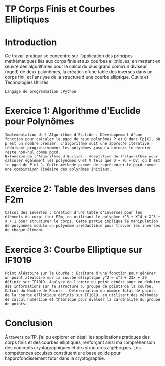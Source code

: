 # TP Corps Finis et Courbes Elliptiques
# Introduction

Ce travail pratique se concentre sur l'application des principes mathématiques liés aux corps finis et aux courbes elliptiques, en mettant en œuvre des algorithmes pour le calcul du plus grand commun diviseur (pgcd) de deux polynômes, la création d'une table des inverses dans un corps fini, et l'analyse de la structure d'une courbe elliptique.
Outils et Technologies Utilisés

    Langage de programmation :Python

# Exercice 1: Algorithme d'Euclide pour Polynômes

    Implémentation de l'Algorithme d'Euclide : Développement d'une fonction pour calculer le pgcd de deux polynômes P et Q dans Fp[X], où p est un nombre premier. L'algorithme suit une approche itérative, réduisant progressivement les polynômes jusqu'à obtenir le dernier reste non-nul comme pgcd.
    Extension de l'Algorithme d'Euclide : Adaptation de l'algorithme pour calculer également les polynômes U et V tels que D = PU + QV, où D est le pgcd de P et Q. Cette méthode permet de représenter le pgcd comme une combinaison linéaire des polynômes initiaux.

# Exercice 2: Table des Inverses dans F2m

    Calcul des Inverses : Création d'une table d'inverses pour les éléments du corps fini F2m, en utilisant le polynôme X^8 + X^4 + X^3 + X + 1 pour structurer le corps. Cette partie implique la manipulation de polynômes modulo un polynôme irréductible pour trouver les inverses de chaque élément.

# Exercice 3: Courbe Elliptique sur IF1019

    Point Aléatoire sur la Courbe : Écriture d'une fonction pour générer un point aléatoire sur la courbe elliptique y^2 = x^3 + 23x + 39 définie sur IF1019. Analyse de l'ordre du point généré pour en déduire des informations sur la structure du groupe de points de la courbe.
    Calcul du Nombre de Points : Détermination du nombre total de points de la courbe elliptique définis sur IF1019, en utilisant des méthodes de calcul numérique et théorique pour évaluer la cardinalité du groupe de points.

# Conclusion

À travers ce TP, j'ai pu explorer en détail les applications pratiques des corps finis et des courbes elliptiques, renforçant ainsi ma compréhension des concepts cryptographiques et des structures algébriques. Les compétences acquises constituent une base solide pour l'approfondissement futur dans la cryptographie.
